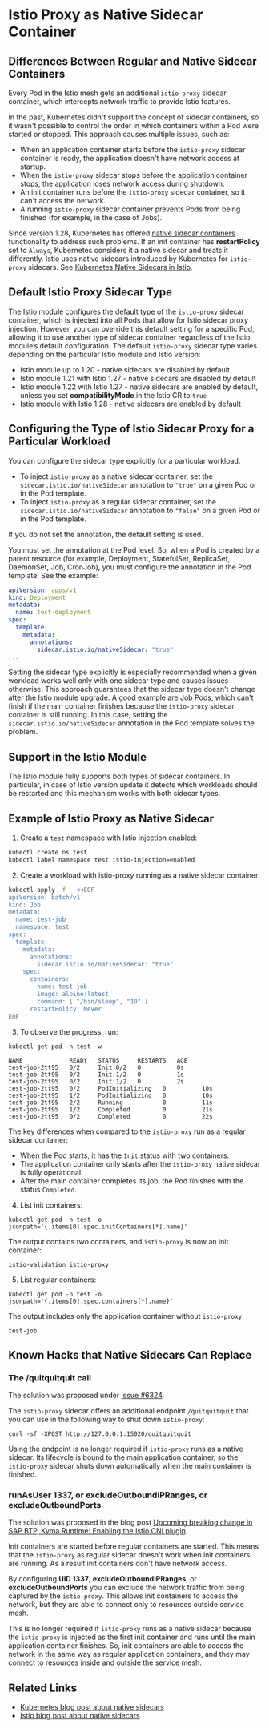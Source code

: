 # Istio Proxy as Native Sidecar Container

## Differences Between Regular and Native Sidecar Containers

Every Pod in the Istio mesh gets an additional `istio-proxy` sidecar container, which intercepts network traffic to provide Istio features.

In the past, Kubernetes didn't support the concept of sidecar containers, so it wasn't possible to control the order in which containers within a Pod were started or stopped. This approach causes multiple issues, such as:
- When an application container starts before the `istio-proxy` sidecar container is ready, the application doesn't have network access at startup.
- When the `istio-proxy` sidecar stops before the application container stops, the application loses network access during shutdown.
- An init container runs before the `istio-proxy` sidecar container, so it can't access the network.
- A running `istio-proxy` sidecar container prevents Pods from being finished (for example, in the case of Jobs).

Since version 1.28, Kubernetes has offered [native sidecar containers](https://kubernetes.io/blog/2023/08/25/native-sidecar-containers/) functionality to address such problems. If an init container has **restartPolicy** set to `Always`, Kubernetes considers it a native sidecar and treats it differently.
Istio uses native sidecars introduced by Kubernetes for `istio-proxy` sidecars. See [Kubernetes Native Sidecars in Istio](https://istio.io/latest/blog/2023/native-sidecars/).

## Default Istio Proxy Sidecar Type

The Istio module configures the default type of the `istio-proxy` sidecar container, which is injected into all Pods that allow for Istio sidecar proxy injection. However, you can override this default setting for a specific Pod, allowing it to use another type of sidecar container regardless of the Istio module’s default configuration. The default `istio-proxy` sidecar type varies depending on the particular Istio module and Istio version:
- Istio module up to 1.20 - native sidecars are disabled by default
- Istio module 1.21 with Istio 1.27 - native sidecars are disabled by default
- Istio module 1.22 with Istio 1.27 - native sidecars are enabled by default, unless you set **compatibilityMode** in the Istio CR to `true`
- Istio module with Istio 1.28 - native sidecars are enabled by default

## Configuring the Type of Istio Sidecar Proxy for a Particular Workload

You can configure the sidecar type explicitly for a particular workload.
- To inject `istio-proxy` as a native sidecar container, set the `sidecar.istio.io/nativeSidecar` annotation to `"true"` on a given Pod or in the Pod template.
- To inject `istio-proxy` as a regular sidecar container, set the `sidecar.istio.io/nativeSidecar` annotation to `"false"` on a given Pod or in the Pod template.

If you do not set the annotation, the default setting is used.

You must set the annotation at the Pod level. So, when a Pod is created by a parent resource (for example, Deployment, StatefulSet, ReplicaSet, DaemonSet, Job, CronJob), you must configure the annotation in the Pod template. See the example:

```yaml
apiVersion: apps/v1
kind: Deployment
metadata:
  name: test-deployment
spec:
  template:
    metadata:
      annotations:
        sidecar.istio.io/nativeSidecar: "true"
...
```

Setting the sidecar type explicitly is especially recommended when a given workload works well only with one sidecar type and causes issues otherwise. This approach guarantees that the sidecar type doesn't change after the Istio module upgrade. A good example are Job Pods, which can't finish if the main container finishes because the `istio-proxy` sidecar container is still running. In this case, setting the `sidecar.istio.io/nativeSidecar` annotation in the Pod template solves the problem.

## Support in the Istio Module

The Istio module fully supports both types of sidecar containers. In particular, in case of Istio version update it detects which workloads should be restarted and this mechanism works with both sidecar types.

## Example of Istio Proxy as Native Sidecar

1. Create a `test` namespace with Istio injection enabled:

```bash
kubectl create ns test
kubectl label namespace test istio-injection=enabled
```

2. Create a workload with istio-proxy running as a native sidecar container:

```bash
kubectl apply -f - <<EOF
apiVersion: batch/v1
kind: Job
metadata:
  name: test-job
  namespace: test
spec:
  template:
    metadata:
      annotations:
        sidecar.istio.io/nativeSidecar: "true"
    spec:
      containers:
      - name: test-job
        image: alpine:latest
        command: [ "/bin/sleep", "10" ]
      restartPolicy: Never
EOF
```

3. To observe the progress, run:
```
kubectl get pod -n test -w
```

```
NAME             READY   STATUS     RESTARTS   AGE
test-job-2tt95   0/2     Init:0/2   0          0s
test-job-2tt95   0/2     Init:1/2   0          1s
test-job-2tt95   0/2     Init:1/2   0          2s
test-job-2tt95   0/2     PodInitializing   0          10s
test-job-2tt95   1/2     PodInitializing   0          10s
test-job-2tt95   2/2     Running           0          11s
test-job-2tt95   1/2     Completed         0          21s
test-job-2tt95   0/2     Completed         0          22s
```

The key differences when compared to the `istio-proxy` run as a regular sidecar container:
- When the Pod starts, it has the `Init` status with two containers.
- The application container only starts after the `istio-proxy` native sidecar is fully operational.
- After the main container completes its job, the Pod finishes with the status `Completed`.

4. List init containers:

```
kubectl get pod -n test -o jsonpath='{.items[0].spec.initContainers[*].name}'
```
The output contains two containers, and `istio-proxy` is now an init container:

```
istio-validation istio-proxy
```

5. List regular containers:

```
kubectl get pod -n test -o jsonpath='{.items[0].spec.containers[*].name}'
```

The output includes only the application container without `istio-proxy`:

```
test-job
```

## Known Hacks that Native Sidecars Can Replace

### The /quitquitquit call

The solution was proposed under [issue #6324](https://github.com/istio/istio/issues/6324#issuecomment-533923427).

The `istio-proxy` sidecar offers an additional endpoint `/quitquitquit` that you can use in the following way to shut down `istio-proxy`:

```
curl -sf -XPOST http://127.0.0.1:15020/quitquitquit
```

Using the endpoint is no longer required if `istio-proxy` runs as a native sidecar. Its lifecycle is bound to the main application container, so the `istio-proxy` sidecar shuts down automatically when the main container is finished.

### runAsUser 1337, or excludeOutboundIPRanges, or excludeOutboundPorts

The solution was proposed in the blog post [Upcoming breaking change in SAP BTP, Kyma Runtime: Enabling the Istio CNI plugin](https://community.sap.com/t5/technology-blog-posts-by-sap/upcoming-breaking-change-in-sap-btp-kyma-runtime-enabling-the-istio-cni/ba-p/13550765).

Init containers are started before regular containers are started. This means that the `istio-proxy` as regular sidecar doesn't work when init containers are running. As a result init containers don't have network access.

By configuring **UID 1337**, **excludeOutboundIPRanges**, or **excludeOutboundPorts** you can exclude the network traffic from being captured by the `istio-proxy`. This allows init containers to access the network, but they are able to connect only to resources outside service mesh.

This is no longer required if `istio-proxy` runs as a native sidecar because the `istio-proxy` is injected as the first init container and runs until the main application container finishes. So, init containers are able to access the network in the same way as regular application containers, and they may connect to resources inside and outside the service mesh.

## Related Links

- [Kubernetes blog post about native sidecars](https://kubernetes.io/blog/2023/08/25/native-sidecar-containers/)
- [Istio blog post about native sidecars](https://istio.io/latest/blog/2023/native-sidecars/)
